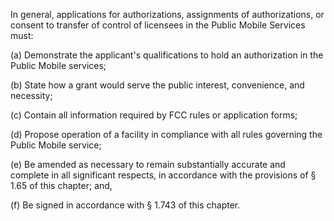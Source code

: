 In general, applications for authorizations, assignments of authorizations, or consent to transfer of control of licensees in the Public Mobile Services must:

(a) Demonstrate the applicant's qualifications to hold an authorization in the Public Mobile services;

(b) State how a grant would serve the public interest, convenience, and necessity;

(c) Contain all information required by FCC rules or application forms;

(d) Propose operation of a facility in compliance with all rules governing the Public Mobile service;

(e) Be amended as necessary to remain substantially accurate and complete in all significant respects, in accordance with the provisions of § 1.65 of this chapter; and,

(f) Be signed in accordance with § 1.743 of this chapter.

